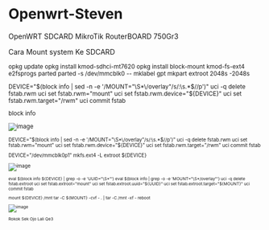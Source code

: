 # Openwrt-Steven
OpenWRT SDCARD MikroTik RouterBOARD 750Gr3

Cara Mount system Ke SDCARD

<sup>
opkg update
opkg install kmod-sdhci-mt7620
opkg install block-mount kmod-fs-ext4 e2fsprogs parted
parted -s /dev/mmcblk0 -- mklabel gpt mkpart extroot 2048s -2048s

DEVICE="$(block info | sed -n -e '/MOUNT="\S*\/overlay"/s/:\s.*$//p')"
uci -q delete fstab.rwm
uci set fstab.rwm="mount"
uci set fstab.rwm.device="${DEVICE}"
uci set fstab.rwm.target="/rwm"
uci commit fstab

block info
</sup>

![image](https://github.com/Sincan2/Openwrt-Steven/assets/6367413/3db4c656-0bc7-4797-86f8-0bfdb0645589)

<sup>
DEVICE="$(block info | sed -n -e '/MOUNT="\S*\/overlay"/s/:\s.*$//p')"
uci -q delete fstab.rwm
uci set fstab.rwm="mount"
uci set fstab.rwm.device="${DEVICE}"
uci set fstab.rwm.target="/rwm"
uci commit fstab

DEVICE="/dev/mmcblk0p1"
mkfs.ext4 -L extroot ${DEVICE}
</sup>

![image](https://github.com/Sincan2/Openwrt-Steven/assets/6367413/962c1387-f0ea-458c-848a-6ceecbc8651c)

<sup>
eval $(block info ${DEVICE} | grep -o -e 'UUID="\S*"')
eval $(block info | grep -o -e 'MOUNT="\S*/overlay"')
uci -q delete fstab.extroot
uci set fstab.extroot="mount"
uci set fstab.extroot.uuid="${UUID}"
uci set fstab.extroot.target="${MOUNT}"
uci commit fstab

mount ${DEVICE} /mnt
tar -C ${MOUNT} -cvf - . | tar -C /mnt -xf -
reboot
</sup>

![image](https://github.com/Sincan2/Openwrt-Steven/assets/6367413/964c3cb9-62bd-421c-969c-67d231fa0254)



Rokok Sek Ojo Lali Qe3


